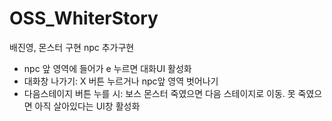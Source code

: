 # OSS_WhiterStory
배진영, 몬스터 구현
npc 추가구현
- npc 앞 영역에 들어가 e 누르면 대화UI 활성화
- 대화창 나가기: X 버튼 누르거나 npc앞 영역 벗어나기
- 다음스테이지 버튼 누를 시: 보스 몬스터 죽였으면 다음 스테이지로 이동. 못 죽였으면 아직 살아있다는 UI창 활성화
